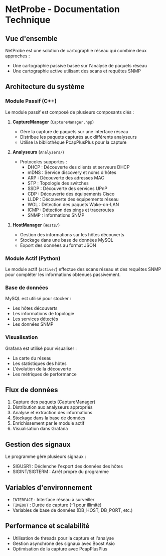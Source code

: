 # NetProbe - Documentation Technique

## Vue d'ensemble

NetProbe est une solution de cartographie réseau qui combine deux approches :
- Une cartographie passive basée sur l'analyse de paquets réseau
- Une cartographie active utilisant des scans et requêtes SNMP

## Architecture du système

### Module Passif (C++)

Le module passif est composé de plusieurs composants clés :

1. **CaptureManager** (`CaptureManager.hpp`)
   - Gère la capture de paquets sur une interface réseau
   - Distribue les paquets capturés aux différents analyseurs
   - Utilise la bibliothèque PcapPlusPlus pour la capture

2. **Analyseurs** (`Analyzers/`)
   - Protocoles supportés :
     - DHCP : Découverte des clients et serveurs DHCP
     - mDNS : Service discovery et noms d'hôtes
     - ARP : Découverte des adresses MAC
     - STP : Topologie des switches
     - SSDP : Découverte des services UPnP
     - CDP : Découverte des équipements Cisco
     - LLDP : Découverte des équipements réseau
     - WOL : Détection des paquets Wake-on-LAN
     - ICMP : Détection des pings et traceroutes
     - SNMP : Informations SNMP

3. **HostManager** (`Hosts/`)
   - Gestion des informations sur les hôtes découverts
   - Stockage dans une base de données MySQL
   - Export des données au format JSON

### Module Actif (Python)

Le module actif (`active/`) effectue des scans réseau et des requêtes SNMP pour compléter les informations obtenues passivement.

### Base de données

MySQL est utilisé pour stocker :
- Les hôtes découverts
- Les informations de topologie
- Les services détectés
- Les données SNMP

### Visualisation

Grafana est utilisé pour visualiser :
- La carte du réseau
- Les statistiques des hôtes
- L'évolution de la découverte
- Les métriques de performance

## Flux de données

1. Capture des paquets (CaptureManager)
2. Distribution aux analyseurs appropriés
3. Analyse et extraction des informations
4. Stockage dans la base de données
5. Enrichissement par le module actif
6. Visualisation dans Grafana

## Gestion des signaux

Le programme gère plusieurs signaux :
- SIGUSR1 : Déclenche l'export des données des hôtes
- SIGINT/SIGTERM : Arrêt propre du programme

## Variables d'environnement

- `INTERFACE` : Interface réseau à surveiller
- `TIMEOUT` : Durée de capture (-1 pour illimité)
- Variables de base de données (DB_HOST, DB_PORT, etc.)

## Performance et scalabilité

- Utilisation de threads pour la capture et l'analyse
- Gestion asynchrone des signaux avec Boost.Asio
- Optimisation de la capture avec PcapPlusPlus

